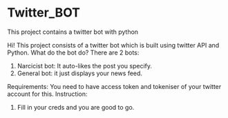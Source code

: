 # Twitter_BOT
This project contains a twitter bot with python

Hi!
This project consists of a twitter bot which is built using twitter API and Python.
What do the bot do?
There are 2 bots:
1. Narcicist bot: It auto-likes the post you specify.
2. General bot: it just displays your news feed.

Requirements:
You need to have access token and tokeniser of your twitter account for this.
Instruction:
1. Fill in your creds and you are good to go.
